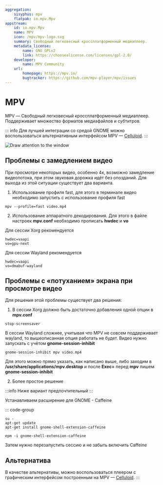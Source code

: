 ```yaml
---
aggregation:
    sisyphus: mpv
    flatpak: io.mpv.Mpv
appstream:
    id: io.mpv.Mpv
    name: MPV
    icon: /mpv/mpv-logo.svg
    summary: Свободный легковесный кроссплатформенный медиаплеер.
    metadata_license:
        name: GNU GPLv2
        link: https://choosealicense.com/licenses/gpl-2.0/
    developer:
        name: MPV Community
    url:
        homepage: https://mpv.io/
        bugtracker: https://github.com/mpv-player/mpv/issues
---
```




# MPV

MPV — Свободный легковесный кроссплатформенный медиаплеер. Поддерживает множество форматов медиафайлов и субтитров.


::: info
Для лучшей интеграции со средой GNOME можно воспользоваться альтернативным интерфейсом MPV — [Celluloid](/celluloid).
:::

![Draw attention to the window](/mpv/mpv.png)


<!--@include: @apps/_parts/install/content-repo.md-->
<!--@include: @apps/_parts/install/content-flatpak.md-->

## Проблемы с замедлением видео

При просмотре некоторых видео, особенно 4к, возможно замедление видеопотока, при этом звуковая дорожка идёт без опозданий. Для выхода из этой ситуации существует два варианта.

1. Использование профиля fast, для этого в терминале видео необходимо запустить с использование профиля fast

```shell
mpv --profile=fast video.mp4
```

2. Использование аппаратного декодирования. Для этого в файле настроек **mpv.conf** необходимо прописать **hwdec** и **vo**

Для сессии Xorg рекомендуется

```
hwdec=vaapi
vo=gpu-next
```

Для сессии Wayland рекомендуется

```
hwdec=vaapi
vo=dmabuf-wayland
```

## Проблемы с «потуханием» экрана при просмотре видео

Для решения этой проблемы существует два решения:

1. В сессии Xorg должно быть достаточно добавления одной опции в **mpv.conf**

```
stop-screensaver
```

В сессии Wayland сложнее, учитывая что MPV не совсем поддерживает wayland, то вышеописанная опция работать не будет.
Видео нужно запускать с учётом **gnome-session-inhibit**

```shell
gnome-session-inhibit mpv video.mp4
```

Для этого можно прямо указать, как написано выше, либо заходим в **/usr/share/applications/mpv.desktop** и после **Exec=** перед **mpv**  пишем **gnome-session-inhibit**

2. Более простое решение

:::info
Ниже вариант предпочтительный
:::

Устанавливаем расширение для GNOME - Caffeine

::: code-group

```shell[apt-get]
su -
apt-get update
apt-get install gnome-shell-extension-caffeine
```

```shell[epm]
epm -i gnome-shell-extension-caffeine
```

Затем нужно перезапустить сессию и не забыть включить Caffeine

## Альтернатива
В качестве альтернативы, можно воспользоваться плеером с графическим интерфейсом построенным на MPV — [Celluloid](/celluloid).
:::
